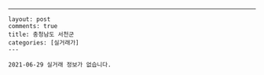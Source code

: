 ---
    layout: post
    comments: true
    title: 충청남도 서천군
    categories: [실거래가]
    ---

    2021-06-29 실거래 정보가 없습니다.

    
